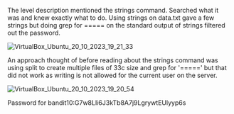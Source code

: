 The level description mentioned the strings command. Searched what it was and knew exactly what to do.
Using strings on data.txt gave a few strings but doing grep for ===== on the standard output of strings filtered out the password.


![VirtualBox_Ubuntu_20_10_2023_19_21_33](https://github.com/CoderZonora/overthewire_bandit_writeup/assets/140229408/18419a68-4a15-458f-9b6e-539c57f771f0)


An approach thought of before reading about the strings command was using split to create multiple files of 33c size and grep for '=====' but that did not work as writing is not allowed for 
the current user on the server.

![VirtualBox_Ubuntu_20_10_2023_19_20_54](https://github.com/CoderZonora/overthewire_bandit_writeup/assets/140229408/7e5831c3-1336-44d3-a8a6-5f5733a03a08)


Password for bandit10:G7w8LIi6J3kTb8A7j9LgrywtEUlyyp6s
